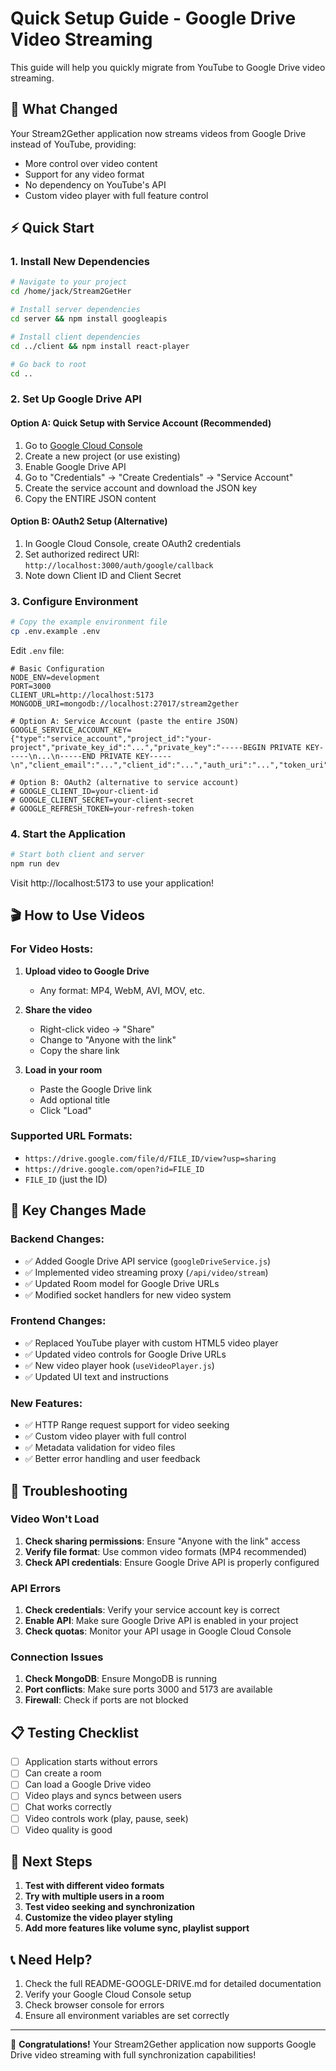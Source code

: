 # Quick Setup Guide - Google Drive Video Streaming

This guide will help you quickly migrate from YouTube to Google Drive video streaming.

## 🎯 What Changed

Your Stream2Gether application now streams videos from Google Drive instead of YouTube, providing:
- More control over video content
- Support for any video format
- No dependency on YouTube's API
- Custom video player with full feature control

## ⚡ Quick Start

### 1. Install New Dependencies

```bash
# Navigate to your project
cd /home/jack/Stream2GetHer

# Install server dependencies
cd server && npm install googleapis

# Install client dependencies  
cd ../client && npm install react-player

# Go back to root
cd ..
```

### 2. Set Up Google Drive API

#### Option A: Quick Setup with Service Account (Recommended)

1. Go to [Google Cloud Console](https://console.cloud.google.com/)
2. Create a new project (or use existing)
3. Enable Google Drive API
4. Go to "Credentials" → "Create Credentials" → "Service Account"
5. Create the service account and download the JSON key
6. Copy the ENTIRE JSON content

#### Option B: OAuth2 Setup (Alternative)

1. In Google Cloud Console, create OAuth2 credentials
2. Set authorized redirect URI: `http://localhost:3000/auth/google/callback`
3. Note down Client ID and Client Secret

### 3. Configure Environment

```bash
# Copy the example environment file
cp .env.example .env
```

Edit `.env` file:

```env
# Basic Configuration
NODE_ENV=development
PORT=3000
CLIENT_URL=http://localhost:5173
MONGODB_URI=mongodb://localhost:27017/stream2gether

# Option A: Service Account (paste the entire JSON)
GOOGLE_SERVICE_ACCOUNT_KEY={"type":"service_account","project_id":"your-project","private_key_id":"...","private_key":"-----BEGIN PRIVATE KEY-----\n...\n-----END PRIVATE KEY-----\n","client_email":"...","client_id":"...","auth_uri":"...","token_uri":"...","auth_provider_x509_cert_url":"...","client_x509_cert_url":"..."}

# Option B: OAuth2 (alternative to service account)
# GOOGLE_CLIENT_ID=your-client-id
# GOOGLE_CLIENT_SECRET=your-client-secret
# GOOGLE_REFRESH_TOKEN=your-refresh-token
```

### 4. Start the Application

```bash
# Start both client and server
npm run dev
```

Visit http://localhost:5173 to use your application!

## 🎬 How to Use Videos

### For Video Hosts:

1. **Upload video to Google Drive**
   - Any format: MP4, WebM, AVI, MOV, etc.

2. **Share the video**
   - Right-click video → "Share"
   - Change to "Anyone with the link"
   - Copy the share link

3. **Load in your room**
   - Paste the Google Drive link
   - Add optional title
   - Click "Load"

### Supported URL Formats:
- `https://drive.google.com/file/d/FILE_ID/view?usp=sharing`
- `https://drive.google.com/open?id=FILE_ID`
- `FILE_ID` (just the ID)

## 🔧 Key Changes Made

### Backend Changes:
- ✅ Added Google Drive API service (`googleDriveService.js`)
- ✅ Implemented video streaming proxy (`/api/video/stream`)
- ✅ Updated Room model for Google Drive URLs
- ✅ Modified socket handlers for new video system

### Frontend Changes:
- ✅ Replaced YouTube player with custom HTML5 video player
- ✅ Updated video controls for Google Drive URLs
- ✅ New video player hook (`useVideoPlayer.js`)
- ✅ Updated UI text and instructions

### New Features:
- ✅ HTTP Range request support for video seeking
- ✅ Custom video player with full control
- ✅ Metadata validation for video files
- ✅ Better error handling and user feedback

## 🚨 Troubleshooting

### Video Won't Load
1. **Check sharing permissions**: Ensure "Anyone with the link" access
2. **Verify file format**: Use common video formats (MP4 recommended)
3. **Check API credentials**: Ensure Google Drive API is properly configured

### API Errors
1. **Check credentials**: Verify your service account key is correct
2. **Enable API**: Make sure Google Drive API is enabled in your project
3. **Check quotas**: Monitor your API usage in Google Cloud Console

### Connection Issues
1. **Check MongoDB**: Ensure MongoDB is running
2. **Port conflicts**: Make sure ports 3000 and 5173 are available
3. **Firewall**: Check if ports are not blocked

## 📋 Testing Checklist

- [ ] Application starts without errors
- [ ] Can create a room
- [ ] Can load a Google Drive video
- [ ] Video plays and syncs between users
- [ ] Chat works correctly
- [ ] Video controls work (play, pause, seek)
- [ ] Video quality is good

## 🔮 Next Steps

1. **Test with different video formats**
2. **Try with multiple users in a room**
3. **Test video seeking and synchronization**
4. **Customize the video player styling**
5. **Add more features like volume sync, playlist support**

## 📞 Need Help?

1. Check the full README-GOOGLE-DRIVE.md for detailed documentation
2. Verify your Google Cloud Console setup
3. Check browser console for errors
4. Ensure all environment variables are set correctly

---

🎉 **Congratulations!** Your Stream2Gether application now supports Google Drive video streaming with full synchronization capabilities!
